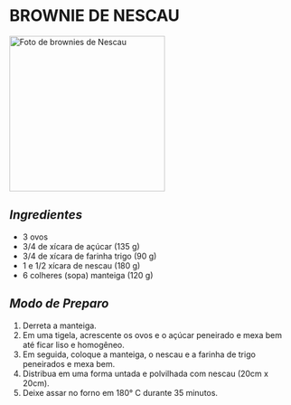 # **BROWNIE DE NESCAU**

<img src = 'https://img.itdg.com.br/tdg/images/recipes/000/301/647/323434/323434_original.jpg?mode=crop&width=710&height=400'
alt = 'Foto de brownies de Nescau'
width = '275'/>

## ***Ingredientes***
- 3 ovos
- 3/4 de xícara de açúcar (135 g)
- 3/4 de xícara de farinha trigo (90 g)
- 1 e 1/2 xícara de nescau (180 g)
- 6 colheres (sopa) manteiga (120 g)

## ***Modo de Preparo***
1. Derreta a manteiga.
2. Em uma tigela, acrescente os ovos e o açúcar peneirado e mexa bem até ficar liso e homogêneo.
3. Em seguida, coloque a manteiga, o nescau e a farinha de trigo peneirados e mexa bem.
4. Distribua em uma forma untada e polvilhada com nescau (20cm x 20cm).
5. Deixe assar no forno em 180° C durante 35 minutos.